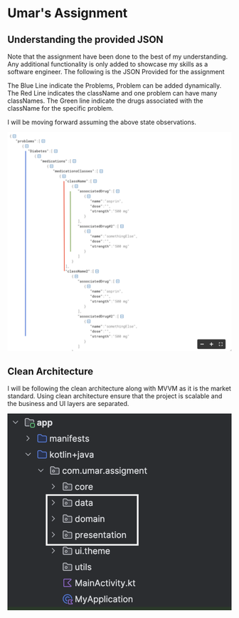 # Umar's Assignment

## Understanding the provided JSON

Note that the assignment have been done to the best of my understanding. Any additional functionality is only added to showcase my skills as a software engineer.
The following is the JSON Provided for the assignment

The Blue Line indicate the Problems, Problem can be added dynamically.
The Red Line indicates the className and one problem can have many classNames.
The Green line indicate the drugs associated with the className for the specific problem.

I will be moving forward assuming the above state observations. 

![JSON Provided for the assignment](https://github.com/mybringback22/Umar-sAssigment/blob/main/screenshots/GivenJson.png?raw=true)


## Clean Architecture

I will be following the clean architecture along with MVVM as it is the market standard. Using clean architecture ensure that the project is scalable and the business and UI layers are separated.

![Clean Architecture](https://github.com/mybringback22/Umar-sAssigment/blob/main/screenshots/CleanArchitecture.png?raw=true)